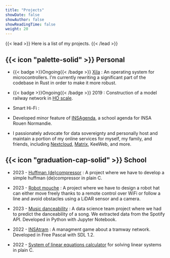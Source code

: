 ```yaml
---
title: "Projects"
showDate: false
showAuthor: false
showReadingTime: false
weight: 20
---
```


{{< lead >}}
Here is a list of my projects.
{{< /lead >}}

## {{< icon "palette-solid" >}} Personal

- {{< badge >}}Ongoing{{< /badge >}} [Xila](https://github.com/Xila-Project) : An operating system for microcontrollers. I'm currently rewriting a significant part of the codebase in Rust in order to make it more robust.

- {{< badge >}}Ongoing{{< /badge >}} 2019 : Construction of a model railway network in [HO scale](https://en.wikipedia.org/wiki/HO_scale).

- Smart Hi-Fi : 

- Developed minor feature of [INSAgenda](https://insagenda.fr/), a school agenda for INSA Rouen Normandie.

- I passionately advocate for data sovereignty and personally host and maintain a portion of my online services for myself, my family, and friends, including [Nextcloud](https://nextcloud.com/), [Matrix](https://matrix.org/), KeeWeb, and more.

## {{< icon "graduation-cap-solid" >}} School

- 2023 - [Huffman (de)compressor](https://github.com/AlixANNERAUD/Huffman_compressor) : A project where we have to develop a simple huffman (de)compressor in plain C.

- 2023 - [Robot mouche](https://github.com/https://github.com/AlixANNERAUD/Robot_Mouche) : A project where we have to design a robot  hat can either move freely thanks to a remote control over WiFi or follow a line and avoid obstacles using a LiDAR sensor and a camera.

- 2023 - [Music danceability](https://github.com/AlixANNERAUD/Music_danceability_prediction) : A data science team project where we had to predict the danceability of a song. We extracted data from the Spotify API. Developed in Python with Jupyter Notebook.

- 2022 - [INSAtram](https://github.com/AlixANNERAUD/INSAtram) : A managment game about a tramway network. Developed in Free Pascal with SDL 1.2.

- 2022 - [System of linear equations calculator](https://github.com/AlixANNERAUD/System_of_linear_equations_solver) for solving linear systems in plain C.